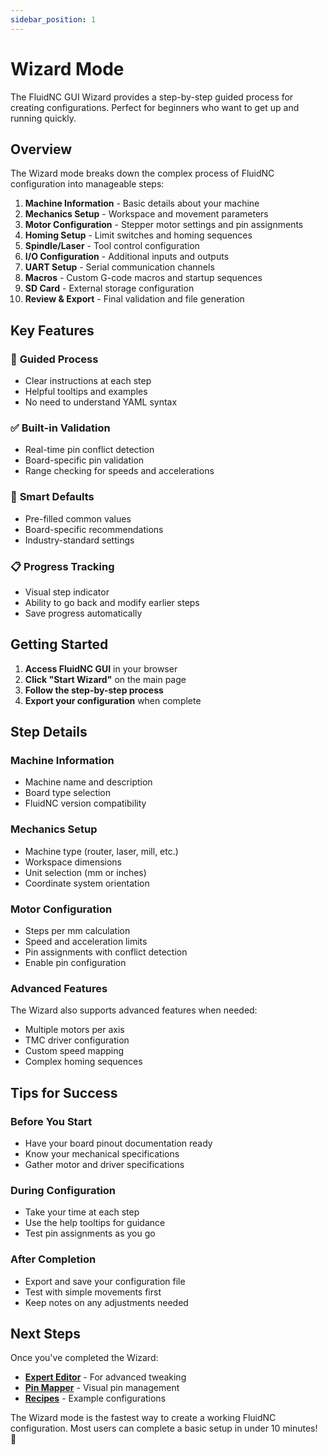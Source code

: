 ```yaml
---
sidebar_position: 1
---
```


# Wizard Mode

The FluidNC GUI Wizard provides a step-by-step guided process for creating configurations. Perfect for beginners who want to get up and running quickly.

## Overview

The Wizard mode breaks down the complex process of FluidNC configuration into manageable steps:

1. **Machine Information** - Basic details about your machine
2. **Mechanics Setup** - Workspace and movement parameters  
3. **Motor Configuration** - Stepper motor settings and pin assignments
4. **Homing Setup** - Limit switches and homing sequences
5. **Spindle/Laser** - Tool control configuration
6. **I/O Configuration** - Additional inputs and outputs
7. **UART Setup** - Serial communication channels
8. **Macros** - Custom G-code macros and startup sequences
9. **SD Card** - External storage configuration
10. **Review & Export** - Final validation and file generation

## Key Features

### 🎯 **Guided Process**
- Clear instructions at each step
- Helpful tooltips and examples
- No need to understand YAML syntax

### ✅ **Built-in Validation**
- Real-time pin conflict detection
- Board-specific pin validation
- Range checking for speeds and accelerations

### 🔧 **Smart Defaults**
- Pre-filled common values
- Board-specific recommendations
- Industry-standard settings

### 📋 **Progress Tracking**
- Visual step indicator
- Ability to go back and modify earlier steps
- Save progress automatically

## Getting Started

1. **Access FluidNC GUI** in your browser
2. **Click "Start Wizard"** on the main page
3. **Follow the step-by-step process**
4. **Export your configuration** when complete

## Step Details

### Machine Information
- Machine name and description
- Board type selection
- FluidNC version compatibility

### Mechanics Setup  
- Machine type (router, laser, mill, etc.)
- Workspace dimensions
- Unit selection (mm or inches)
- Coordinate system orientation

### Motor Configuration
- Steps per mm calculation
- Speed and acceleration limits
- Pin assignments with conflict detection
- Enable pin configuration

### Advanced Features
The Wizard also supports advanced features when needed:
- Multiple motors per axis
- TMC driver configuration
- Custom speed mapping
- Complex homing sequences

## Tips for Success

### Before You Start
- Have your board pinout documentation ready
- Know your mechanical specifications
- Gather motor and driver specifications

### During Configuration
- Take your time at each step
- Use the help tooltips for guidance
- Test pin assignments as you go

### After Completion
- Export and save your configuration file
- Test with simple movements first
- Keep notes on any adjustments needed

## Next Steps

Once you've completed the Wizard:
- **[Expert Editor](./expert-editor.md)** - For advanced tweaking
- **[Pin Mapper](./pin-mapper.md)** - Visual pin management
- **[Recipes](../recipes/index.md)** - Example configurations

The Wizard mode is the fastest way to create a working FluidNC configuration. Most users can complete a basic setup in under 10 minutes! 🚀